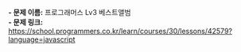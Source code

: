 **- 문제 이름:** 프로그래머스 Lv3 베스트앨범  
**- 문제 링크:** https://school.programmers.co.kr/learn/courses/30/lessons/42579?language=javascript
